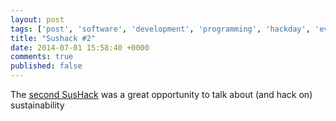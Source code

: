 ```yaml
---
layout: post
tags: ['post', 'software', 'development', 'programming', 'hackday', 'event', 'sustainability']
title: "Sushack #2"
date: 2014-07-01 15:58:40 +0000
comments: true
published: false
---
```

The [second SusHack](http://sushack.co.uk/) was a great opportunity to talk about (and hack on) sustainability

<!-- more -->
